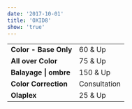 ```yaml
---
date: '2017-10-01'
title: 'OXID8'
show: 'true'
---
```


<table style="padding-bottom: 1.25rem">
  <tr><td><strong>Color - Base Only</strong></td><td><span>60 & Up</span></td></tr>
  <tr><td><strong>All over Color</strong></td><td><span>75 & Up</span></td></tr>
  <tr><td><strong>Balayage | ombre</strong></td><td><span>150 & Up</span></td></tr>
  <tr><td><strong>Color Correction</strong></td><td><span>Consultation</span></td></tr>
  <tr><td><strong>Olaplex</strong></td><td><span>25 & Up</span></td></tr>
</table>
